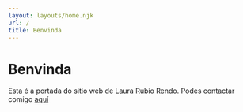 ```yaml
---
layout: layouts/home.njk
url: /
title: Benvinda
---
```


# Benvinda

Esta é a portada do sitio web de Laura Rubio Rendo. Podes contactar comigo [aquí](/contacto)
